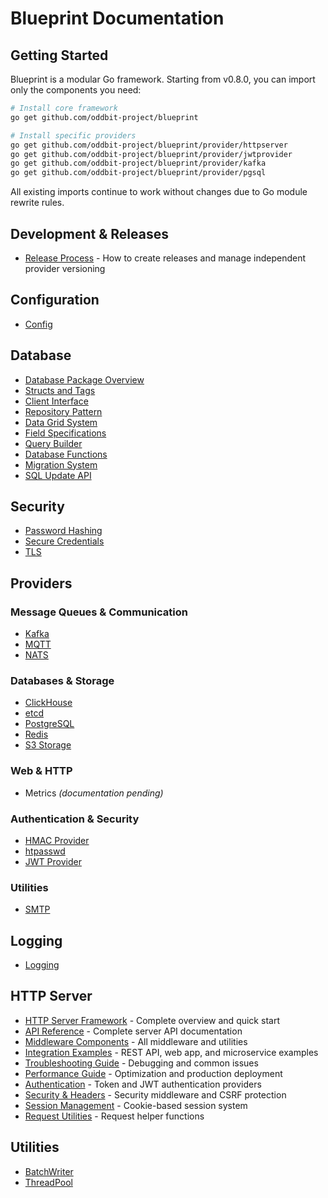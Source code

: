 # Blueprint Documentation

## Getting Started

Blueprint is a modular Go framework. Starting from v0.8.0, you can import only the components you need:

```bash
# Install core framework
go get github.com/oddbit-project/blueprint

# Install specific providers
go get github.com/oddbit-project/blueprint/provider/httpserver
go get github.com/oddbit-project/blueprint/provider/jwtprovider
go get github.com/oddbit-project/blueprint/provider/kafka
go get github.com/oddbit-project/blueprint/provider/pgsql
```

All existing imports continue to work without changes due to Go module rewrite rules.

## Development & Releases

- [Release Process](release-process.md) - How to create releases and manage independent provider versioning

## Configuration

- [Config](config/config.md)

## Database

- [Database Package Overview](db/index.md)
- [Structs and Tags](db/structs-and-tags.md)
- [Client Interface](db/client.md)
- [Repository Pattern](db/repository.md)
- [Data Grid System](db/dbgrid.md)
- [Field Specifications](db/fields.md)
- [Query Builder](db/query-builder.md)
- [Database Functions](db/functions.md)
- [Migration System](db/migrations.md)
- [SQL Update API](db/sql-update-api.md)

## Security

- [Password Hashing](crypt/password-hashing.md)
- [Secure Credentials](crypt/secure-credentials.md)
- [TLS](provider/tls.md)

## Providers

### Message Queues & Communication
- [Kafka](provider/kafka.md)
- [MQTT](provider/mqtt.md)
- [NATS](provider/nats.md)

### Databases & Storage
- [ClickHouse](provider/clickhouse.md)
- [etcd](provider/etcd.md)
- [PostgreSQL](provider/pgsql.md)
- [Redis](provider/redis.md)
- [S3 Storage](provider/s3.md)

### Web & HTTP
- Metrics *(documentation pending)*

### Authentication & Security
- [HMAC Provider](provider/hmacprovider.md)
- [htpasswd](provider/htpasswd.md)
- [JWT Provider](provider/jwtprovider.md)

### Utilities
- [SMTP](provider/smtp.md)

## Logging

- [Logging](log/logging.md)

## HTTP Server

- [HTTP Server Framework](provider/httpserver/index.md) - Complete overview and quick start
- [API Reference](provider/httpserver/api-reference.md) - Complete server API documentation
- [Middleware Components](provider/httpserver/middleware.md) - All middleware and utilities
- [Integration Examples](provider/httpserver/examples.md) - REST API, web app, and microservice examples
- [Troubleshooting Guide](provider/httpserver/troubleshooting.md) - Debugging and common issues
- [Performance Guide](provider/httpserver/performance.md) - Optimization and production deployment
- [Authentication](provider/httpserver/auth.md) - Token and JWT authentication providers
- [Security & Headers](provider/httpserver/security.md) - Security middleware and CSRF protection
- [Session Management](provider/httpserver/session.md) - Cookie-based session system
- [Request Utilities](provider/httpserver/request.md) - Request helper functions

## Utilities

- [BatchWriter](batchwriter/batchwriter.md)
- [ThreadPool](threadpool/threadpool.md)
